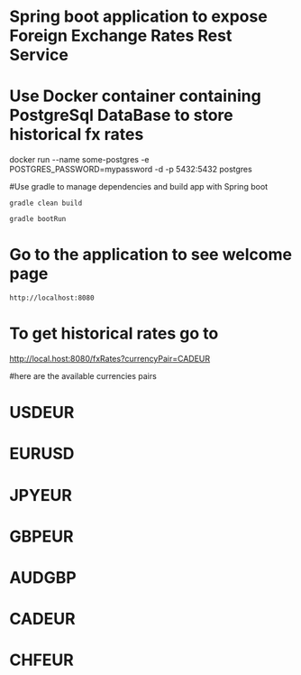 
# Spring boot application to expose Foreign Exchange Rates Rest Service
# Use Docker container containing PostgreSql DataBase to store historical fx rates

docker run --name some-postgres -e POSTGRES_PASSWORD=mypassword -d -p 5432:5432 postgres

#Use gradle to manage dependencies and build app with Spring boot

    gradle clean build

    gradle bootRun
    
# Go to the application to see welcome page

    http://localhost:8080

# To get historical rates go to

http://local.host:8080/fxRates?currencyPair=CADEUR

#here are the available currencies pairs
#  USDEUR
#  EURUSD
#  JPYEUR
#  GBPEUR
#  AUDGBP
#  CADEUR
#  CHFEUR